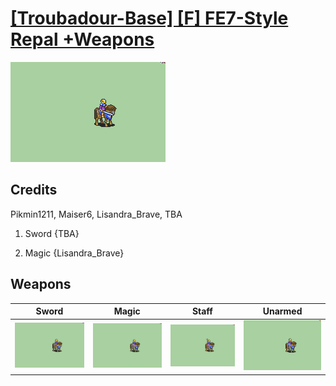 # [\[Troubadour-Base\] \[F\] FE7-Style Repal +Weapons](./)

<img src="./1.%20Sword/Sword_000.png" alt="[Troubadour-Base] [F] FE7-Style Repal +Weapons standing" />

## Credits

Pikmin1211, Maiser6, Lisandra_Brave, TBA

1. Sword {TBA}

6. Magic {Lisandra_Brave}

## Weapons


|Sword |Magic |Staff |Unarmed |
|  :---: | :---: | :---: | :---: |
| <img alt="Sword animation" src="./1.%20Sword/Sword.gif" /> | <img alt="Magic animation" src="./6.%20Magic/Magic.gif" /> | <img alt="Staff animation" src="./7.%20Staff/Staff.gif" /> | <img alt="Unarmed animation" src="./8.%20Unarmed/Unarmed.gif" /> |

